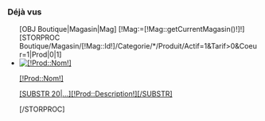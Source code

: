 <!-- Block Viewed products -->
<div id="viewed-products_block_left" class="block products_block">
	<h3 class="title_block title_block_green">Déjà vus	</h3>
	<div class="block_content">
		<ul class="products clearfix">
			[OBJ Boutique|Magasin|Mag]
			[!Mag:=[!Mag::getCurrentMagasin()!]!]
			[STORPROC Boutique/Magasin/[!Mag::Id!]/Categorie/*/Produit/Actif=1&Tarif>0&Coeur=1|Prod|0|1]
			<li class="clearfix last_item">
				<a href="/[!Prod::getUrl()!]" title="En savoir plus sur	[!Prod::Nom!]" class="content_img">
					<img src="/[!Prod::Image!].mini.50x50.jpg" alt="[!Prod::Nom!]" />
				</a>
				<div class="text_desc">
					<p class="s_title_block">
						<a href="/[!Prod::getUrl()!]" title="En savoir plus sur	[!Prod::Nom!]">[!Prod::Nom!]</a></p>
					<p>
					<a href="/[!Prod::getUrl()!]" title="En savoir plus sur	[!Prod::Nom!]">[SUBSTR 20|...][!Prod::Description!][/SUBSTR]</a></p>
				</div>
			</li>
			[/STORPROC]
		</ul>
	</div>
</div>
